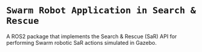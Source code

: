 # `Swarm Robot Application in Search & Rescue`

A ROS2 package that implements the Search & Rescue (SaR) API for performing Swarm robotic SaR actions simulated in Gazebo.




